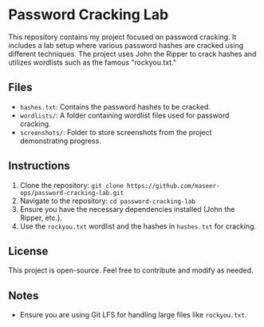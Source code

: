 # Password Cracking Lab

This repository contains my project focused on password cracking. It includes a lab setup where various password hashes are cracked using different techniques. The project uses John the Ripper to crack hashes and utilizes wordlists such as the famous "rockyou.txt."

## Files
- `hashes.txt`: Contains the password hashes to be cracked.
- `wordlists/`: A folder containing wordlist files used for password cracking.
- `screenshots/`: Folder to store screenshots from the project demonstrating progress.

## Instructions
1. Clone the repository: `git clone https://github.com/maseer-ops/password-cracking-lab.git`
2. Navigate to the repository: `cd password-cracking-lab`
3. Ensure you have the necessary dependencies installed (John the Ripper, etc.).
4. Use the `rockyou.txt` wordlist and the hashes in `hashes.txt` for cracking.

## License
This project is open-source. Feel free to contribute and modify as needed.

## Notes
- Ensure you are using Git LFS for handling large files like `rockyou.txt`.
